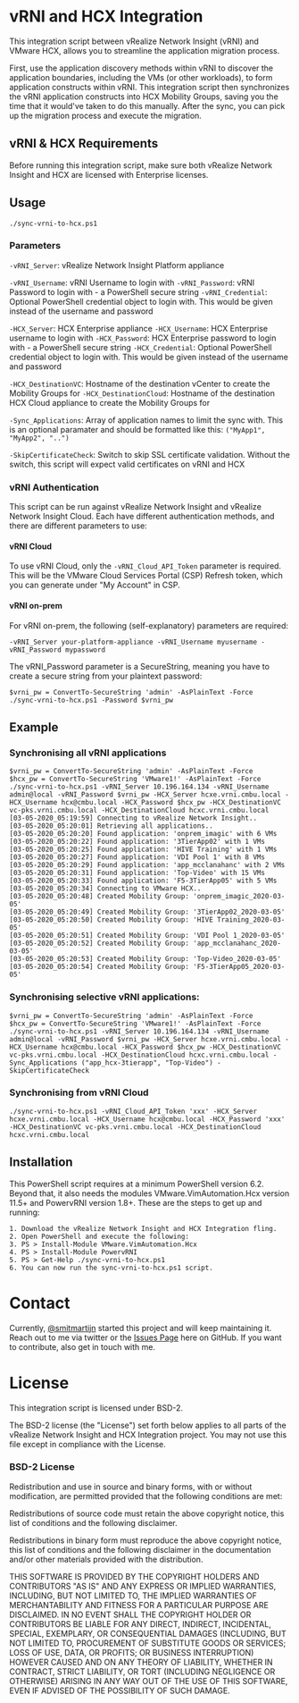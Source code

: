 # vRNI and HCX Integration
This integration script between vRealize Network Insight (vRNI) and VMware HCX, allows you to streamline the application migration process.

First, use the application discovery methods within vRNI to discover the application boundaries, including the VMs (or other workloads), to form application constructs within vRNI. This integration script then synchronizes the vRNI application constructs into HCX Mobility Groups, saving you the time that it would've taken to do this manually. After the sync, you can pick up the migration process and execute the migration.

## vRNI & HCX Requirements
Before running this integration script, make sure both vRealize Network Insight and HCX are licensed with Enterprise licenses.

## Usage
```
./sync-vrni-to-hcx.ps1
```

### Parameters

`-vRNI_Server`: vRealize Network Insight Platform appliance

`-vRNI_Username`: vRNI Username to login with
`-vRNI_Password`: vRNI Password to login with - a PowerShell secure string
`-vRNI_Credential`: Optional PowerShell credential object to login with. This would be given instead of the username and password

`-HCX_Server`: HCX Enterprise appliance
`-HCX_Username`: HCX Enterprise username to login with
`-HCX_Password`: HCX Enterprise password to login with - a PowerShell secure string
`-HCX_Credential`: Optional PowerShell credential object to login with. This would be given instead of the username and password

`-HCX_DestinationVC`: Hostname of the destination vCenter to create the Mobility Groups for
`-HCX_DestinationCloud`: Hostname of the destination HCX Cloud appliance to create the Mobility Groups for

`-Sync_Applications`: Array of application names to limit the sync with. This is an optional paramater and should be formatted like this: `("MyApp1", "MyApp2", "..")`

`-SkipCertificateCheck`: Switch to skip SSL certificate validation. Without the switch, this script will expect valid certificates on vRNI and HCX

### vRNI Authentication
This script can be run against vRealize Network Insight and vRealize Network Insight Cloud. Each have different authentication methods, and there are different parameters to use:

#### vRNI Cloud

To use vRNI Cloud, only the `-vRNI_Cloud_API_Token` parameter is required. This will be the VMware Cloud Services Portal (CSP) Refresh token, which you can generate under "My Account" in CSP.

#### vRNI on-prem

For vRNI on-prem, the following (self-explanatory) parameters are required:

`-vRNI_Server your-platform-appliance -vRNI_Username myusername -vRNI_Password mypassword`

The vRNI_Password parameter is a SecureString, meaning you have to create a secure string from your plaintext password:

```
$vrni_pw = ConvertTo-SecureString 'admin' -AsPlainText -Force
./sync-vrni-to-hcx.ps1 -Password $vrni_pw
```

## Example

### Synchronising all vRNI applications
```
$vrni_pw = ConvertTo-SecureString 'admin' -AsPlainText -Force
$hcx_pw = ConvertTo-SecureString 'VMware1!' -AsPlainText -Force
./sync-vrni-to-hcx.ps1 -vRNI_Server 10.196.164.134 -vRNI_Username admin@local -vRNI_Password $vrni_pw -HCX_Server hcxe.vrni.cmbu.local -HCX_Username hcx@cmbu.local -HCX_Password $hcx_pw -HCX_DestinationVC vc-pks.vrni.cmbu.local -HCX_DestinationCloud hcxc.vrni.cmbu.local
[03-05-2020_05:19:59] Connecting to vRealize Network Insight..
[03-05-2020_05:20:01] Retrieving all applications..
[03-05-2020_05:20:20] Found application: 'onprem_imagic' with 6 VMs
[03-05-2020_05:20:22] Found application: '3TierApp02' with 1 VMs
[03-05-2020_05:20:25] Found application: 'HIVE Training' with 1 VMs
[03-05-2020_05:20:27] Found application: 'VDI Pool 1' with 8 VMs
[03-05-2020_05:20:29] Found application: 'app_mcclanahanc' with 2 VMs
[03-05-2020_05:20:31] Found application: 'Top-Video' with 15 VMs
[03-05-2020_05:20:33] Found application: 'F5-3TierApp05' with 5 VMs
[03-05-2020_05:20:34] Connecting to VMware HCX..
[03-05-2020_05:20:48] Created Mobility Group: 'onprem_imagic_2020-03-05'
[03-05-2020_05:20:49] Created Mobility Group: '3TierApp02_2020-03-05'
[03-05-2020_05:20:50] Created Mobility Group: 'HIVE Training_2020-03-05'
[03-05-2020_05:20:51] Created Mobility Group: 'VDI Pool 1_2020-03-05'
[03-05-2020_05:20:52] Created Mobility Group: 'app_mcclanahanc_2020-03-05'
[03-05-2020_05:20:53] Created Mobility Group: 'Top-Video_2020-03-05'
[03-05-2020_05:20:54] Created Mobility Group: 'F5-3TierApp05_2020-03-05'
```

### Synchronising selective vRNI applications:
```
$vrni_pw = ConvertTo-SecureString 'admin' -AsPlainText -Force
$hcx_pw = ConvertTo-SecureString 'VMware1!' -AsPlainText -Force
./sync-vrni-to-hcx.ps1 -vRNI_Server 10.196.164.134 -vRNI_Username admin@local -vRNI_Password $vrni_pw -HCX_Server hcxe.vrni.cmbu.local -HCX_Username hcx@cmbu.local -HCX_Password $hcx_pw -HCX_DestinationVC vc-pks.vrni.cmbu.local -HCX_DestinationCloud hcxc.vrni.cmbu.local -Sync_Applications ("app_hcx-3tierapp", "Top-Video") -SkipCertificateCheck
```

### Synchronising from vRNI Cloud
```
./sync-vrni-to-hcx.ps1 -vRNI_Cloud_API_Token 'xxx' -HCX_Server hcxe.vrni.cmbu.local -HCX_Username hcx@cmbu.local -HCX_Password 'xxx' -HCX_DestinationVC vc-pks.vrni.cmbu.local -HCX_DestinationCloud hcxc.vrni.cmbu.local
```

## Installation

This PowerShell script requires at a minimum PowerShell version 6.2. Beyond that, it also needs the modules VMware.VimAutomation.Hcx version 11.5+ and PowervRNI version 1.8+. These are the steps to get up and running:

```
1. Download the vRealize Network Insight and HCX Integration fling.
2. Open PowerShell and execute the following:
3. PS > Install-Module VMware.VimAutomation.Hcx
4. PS > Install-Module PowervRNI
5. PS > Get-Help ./sync-vrni-to-hcx.ps1
6. You can now run the sync-vrni-to-hcx.ps1 script.
```

# Contact

Currently, [@smitmartijn](https://twitter.com/smitmartijn) started this project and will keep maintaining it. Reach out to me via twitter or the [Issues Page](https://github.com/vrealize-network-insight/vrni-hcx-integration/issues) here on GitHub. If you want to contribute, also get in touch with me.

# License
This integration script is licensed under BSD-2.

The BSD-2 license (the "License") set forth below applies to all parts of the vRealize Network Insight and HCX Integration project. You may not use this file except in compliance with the License.

### BSD-2 License

Redistribution and use in source and binary forms, with or without modification, are permitted provided that the following conditions are met:

Redistributions of source code must retain the above copyright notice, this list of conditions and the following disclaimer.

Redistributions in binary form must reproduce the above copyright notice, this list of conditions and the following disclaimer in the documentation and/or other materials provided with the distribution.

THIS SOFTWARE IS PROVIDED BY THE COPYRIGHT HOLDERS AND CONTRIBUTORS "AS IS" AND ANY EXPRESS OR IMPLIED WARRANTIES, INCLUDING, BUT NOT LIMITED TO, THE IMPLIED WARRANTIES OF MERCHANTABILITY AND FITNESS FOR A PARTICULAR PURPOSE ARE DISCLAIMED. IN NO EVENT SHALL THE COPYRIGHT HOLDER OR CONTRIBUTORS BE LIABLE FOR ANY DIRECT, INDIRECT, INCIDENTAL, SPECIAL, EXEMPLARY, OR CONSEQUENTIAL DAMAGES (INCLUDING, BUT NOT LIMITED TO, PROCUREMENT OF SUBSTITUTE GOODS OR SERVICES; LOSS OF USE, DATA, OR PROFITS; OR BUSINESS INTERRUPTION) HOWEVER CAUSED AND ON ANY THEORY OF LIABILITY, WHETHER IN CONTRACT, STRICT LIABILITY, OR TORT (INCLUDING NEGLIGENCE OR OTHERWISE) ARISING IN ANY WAY OUT OF THE USE OF THIS SOFTWARE, EVEN IF ADVISED OF THE POSSIBILITY OF SUCH DAMAGE.
